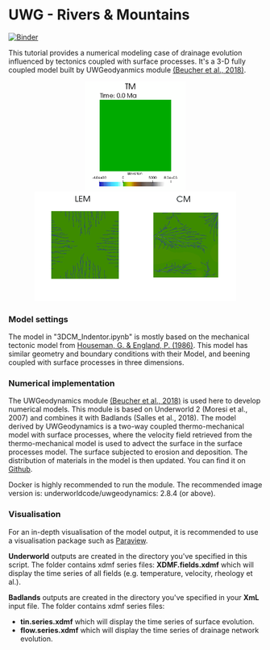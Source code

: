 UWG - Rivers & Mountains
=====

[![Binder](https://mybinder.org/badge_logo.svg)](https://mybinder.org/v2/gh/NengLu/UWG_Rivers-Mountains.git/master )

This tutorial provides a numerical modeling case of drainage evolution influenced by tectonics coupled with surface processes. It's a 3-D fully coupled model built by UWGeodyanmics module [(Beucher et al., 2018)](https://www.theoj.org/joss-papers/joss.01136/10.21105.joss.01136.pdf).

<center class="half">
    <img src="images/TM.gif" width="200"/><img src="images/LEM_CM.gif" width="400"/>
</center>

### **Model settings**

The model in "3DCM_Indentor.ipynb" is mostly based on the mechanical tectonic model from [Houseman, G. & England, P. (1986)](https://agupubs.onlinelibrary.wiley.com/doi/abs/10.1029/JB091iB03p03664). This model has similar geometry and boundary conditions with their Model, and beening coupled with surface processes in three dimensions.

### **Numerical implementation**

The UWGeodynamics module [(Beucher et al., 2018)](https://www.theoj.org/joss-papers/joss.01136/10.21105.joss.01136.pdf) is used here to develop numerical models. This module is based on Underworld 2 (Moresi et al., 2007) and combines it with Badlands (Salles et al., 2018). The model derived by UWGeodynamics is a two-way coupled thermo-mechanical model with surface processes, where the velocity field retrieved from the thermo-mechanical model is used to advect the surface in the surface processes model. The surface subjected to erosion and deposition. The distribution of materials in the model is then updated. You can find it on [Github](https://github.com/underworldcode/UWGeodynamics).

Docker is highly recommended to run the module. The recommended image version is: underworldcode/uwgeodynamics: 2.8.4 (or above).

### **Visualisation**

For an in-depth visualisation of the model output, it is recommended to use a visualisation package such as [Paraview](http://www.paraview.org).

**Underworld** outputs are created in the directory you've specified in this script. The folder contains xdmf series files: **XDMF.fields.xdmf** which will display the time series of all fields (e.g. temperature, velocity, rheology et al.).

**Badlands** outputs are created in the directory you've specified in your **XmL** input file. The folder contains xdmf series files:
+ **tin.series.xdmf** which will display the time series of surface evolution.
+ **flow.series.xdmf** which will display the time series of drainage network evolution.